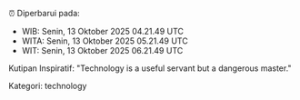 ⏰ Diperbarui pada:
- WIB: Senin, 13 Oktober 2025 04.21.49 UTC
- WITA: Senin, 13 Oktober 2025 05.21.49 UTC
- WIT: Senin, 13 Oktober 2025 06.21.49 UTC

Kutipan Inspiratif:
"Technology is a useful servant but a dangerous master."


Kategori: technology

